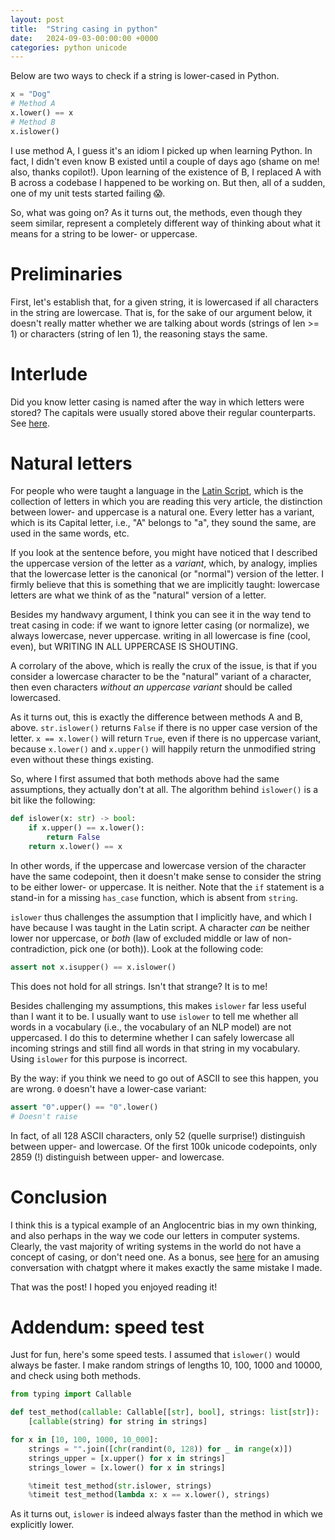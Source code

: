 ```yaml
---
layout: post
title:  "String casing in python"
date:   2024-09-03-00:00:00 +0000
categories: python unicode
---
```


Below are two ways to check if a string is lower-cased in Python.

```python
x = "Dog"
# Method A
x.lower() == x
# Method B
x.islower()

```

I use method A, I guess it's an idiom I picked up when learning Python. In fact, I didn't even know B existed until a couple of days ago (shame on me! also, thanks copilot!). Upon learning of the existence of B, I replaced A with B across a codebase I happened to be working on. But then, all of a sudden, one of my unit tests started failing 😱.

So, what was going on? As it turns out, the methods, even though they seem similar, represent a completely different way of thinking about what it means for a string to be lower- or uppercase.

# Preliminaries

First, let's establish that, for a given string, it is lowercased if all characters in the string are lowercase. That is, for the sake of our argument below, it doesn't really matter whether we are talking about words (strings of len >= 1) or characters (string of len 1), the reasoning stays the same.

# Interlude

Did you know letter casing is named after the way in which letters were stored? The capitals were usually stored above their regular counterparts. See [here](https://en.m.wikipedia.org/wiki/Letter_case).

# Natural letters

For people who were taught a language in the [Latin Script](https://en.m.wikipedia.org/wiki/Latin_script), which is the collection of letters in which you are reading this very article, the distinction between lower- and uppercase is a natural one. Every letter has a variant, which is its Capital letter, i.e., "A" belongs to "a", they sound the same, are used in the same words, etc. 

If you look at the sentence before, you might have noticed that I described the uppercase version of the letter as a _variant_, which, by analogy, implies that the lowercase letter is the canonical (or "normal") version of the letter. I firmly believe that this is something that we are implicitly taught: lowercase letters are what we think of as the "natural" version of a letter. 

Besides my handwavy argument, I think you can see it in the way tend to treat casing in code: if we want to ignore letter casing (or normalize), we always lowercase, never uppercase. writing in all lowercase is fine (cool, even), but WRITING IN ALL UPPERCASE IS SHOUTING.

A corrolary of the above, which is really the crux of the issue, is that if you consider a lowercase character to be the "natural" variant of a character, then even characters _without an uppercase variant_ should be called lowercased.

As it turns out, this is exactly the difference between methods A and B, above. `str.islower()` returns `False` if there is no upper case version of the letter. `x == x.lower()` will return `True`, even if there is no uppercase variant, because `x.lower()` and `x.upper()` will happily return the unmodified string even without these things existing.

So, where I first assumed that both methods above had the same assumptions, they actually don't at all. The algorithm behind `islower()` is a bit like the following:

```python
def islower(x: str) -> bool:
    if x.upper() == x.lower():
        return False
    return x.lower() == x

```

In other words, if the uppercase and lowercase version of the character have the same codepoint, then it doesn't make sense to consider the string to be either lower- or uppercase. It is neither. Note that the `if` statement is a stand-in for a missing `has_case` function, which is absent from `string`.

`islower` thus challenges the assumption that I implicitly have, and which I have because I was taught in the Latin script. A character _can_ be neither lower nor uppercase, or _both_ (law of excluded middle or law of non-contradiction, pick one (or both)). Look at the following code:

```python
assert not x.isupper() == x.islower()

```

This does not hold for all strings. Isn't that strange? It is to me!

Besides challenging my assumptions, this makes `islower` far less useful than I want it to be. I usually want to use `islower` to tell me whether all words in a vocabulary (i.e., the vocabulary of an NLP model) are not uppercased. I do this to determine whether I can safely lowercase all incoming strings and still find all words in that string in my vocabulary. Using `islower` for this purpose is incorrect.

By the way: if you think we need to go out of ASCII to see this happen, you are wrong. `0` doesn't have a lower-case variant:

```python
assert "0".upper() == "0".lower()
# Doesn't raise
```

In fact, of all 128 ASCII characters, only 52 (quelle surprise!) distinguish between upper- and lowercase. Of the first 100k unicode codepoints, only 2859 (!) distinguish between upper- and lowercase.

# Conclusion

I think this is a typical example of an Anglocentric bias in my own thinking, and also perhaps in the way we code our letters in computer systems. Clearly, the vast majority of writing systems in the world do not have a concept of casing, or don't need one. As a bonus, see [here](https://chatgpt.com/share/fedd4787-dd63-416f-a4b8-27bde923cb9a) for an amusing conversation with chatgpt where it makes exactly the same mistake I made.

That was the post! I hoped you enjoyed reading it!

# Addendum: speed test

Just for fun, here's some speed tests. I assumed that `islower()` would always be faster. I make random strings of lengths 10, 100, 1000 and 10000, and check using both methods.

```python
from typing import Callable

def test_method(callable: Callable[[str], bool], strings: list[str]):
    [callable(string) for string in strings]

for x in [10, 100, 1000, 10_000]:
    strings = "".join([chr(randint(0, 128)) for _ in range(x)])
    strings_upper = [x.upper() for x in strings]
    strings_lower = [x.lower() for x in strings]

    %timeit test_method(str.islower, strings)
    %timeit test_method(lambda x: x == x.lower(), strings)

```

As it turns out, `islower` is indeed always faster than the method in which we explicitly lower.